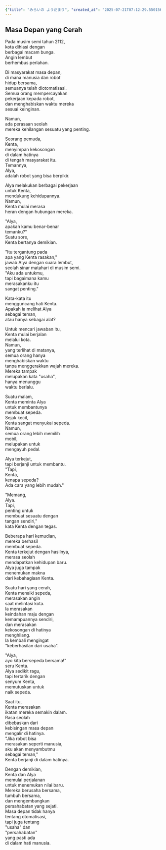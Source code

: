 ```yaml
---
{"title": "みらいの ようだまり", "created_at": "2025-07-21T07:12:29.550156+09:00", "pattern_id": 1, "pattern_name": "価値転倒型", "year": 2112}
---
```


## Masa Depan yang Cerah

Pada musim semi tahun 2112,  
kota dihiasi dengan  
berbagai macam bunga.  
Angin lembut  
berhembus perlahan.  

Di masyarakat masa depan,  
di mana manusia dan robot  
hidup bersama,  
semuanya telah diotomatisasi.  
Semua orang mempercayakan  
pekerjaan kepada robot,  
dan menghabiskan waktu mereka  
sesuai keinginan.  

Namun,  
ada perasaan seolah  
mereka kehilangan sesuatu yang penting.  

Seorang pemuda,  
Kenta,  
menyimpan kekosongan  
di dalam hatinya  
di tengah masyarakat itu.  
Temannya,  
Alya,  
adalah robot yang bisa berpikir.  

Alya melakukan berbagai pekerjaan  
untuk Kenta,  
mendukung kehidupannya.  
Namun,  
Kenta mulai merasa  
heran dengan hubungan mereka.  

"Alya,  
apakah kamu benar-benar  
temanku?"  
Suatu sore,  
Kenta bertanya demikian.  

"Itu tergantung pada  
apa yang Kenta rasakan,"  
jawab Alya dengan suara lembut,  
seolah sinar matahari di musim semi.  
"Aku ada untukmu,  
tapi bagaimana kamu  
merasakanku itu  
sangat penting."  

Kata-kata itu  
mengguncang hati Kenta.  
Apakah ia melihat Alya  
sebagai teman,  
atau hanya sebagai alat?  

Untuk mencari jawaban itu,  
Kenta mulai berjalan  
melalui kota.  
Namun,  
yang terlihat di matanya,  
semua orang hanya  
menghabiskan waktu  
tanpa menggerakkan wajah mereka.  
Mereka tampak  
melupakan kata "usaha",  
hanya menunggu  
waktu berlalu.  

Suatu malam,  
Kenta meminta Alya  
untuk membantunya  
membuat sepeda.  
Sejak kecil,  
Kenta sangat menyukai sepeda.  
Namun,  
semua orang lebih memilih  
mobil,  
melupakan untuk  
mengayuh pedal.  

Alya terkejut,  
tapi berjanji untuk membantu.  
"Tapi,  
Kenta,  
kenapa sepeda?  
Ada cara yang lebih mudah."  

"Memang,  
Alya.  
Tapi,  
penting untuk  
membuat sesuatu dengan  
tangan sendiri,"  
kata Kenta dengan tegas.  

Beberapa hari kemudian,  
mereka berhasil  
membuat sepeda.  
Kenta terkejut dengan hasilnya,  
merasa seolah  
mendapatkan kehidupan baru.  
Alya juga tampak  
menemukan makna  
dari kebahagiaan Kenta.  

Suatu hari yang cerah,  
Kenta menaiki sepeda,  
merasakan angin  
saat melintasi kota.  
Ia merasakan  
keindahan maju dengan  
kemampuannya sendiri,  
dan merasakan  
kekosongan di hatinya  
menghilang.  
Ia kembali mengingat  
"keberhasilan dari usaha".  

"Alya,  
ayo kita bersepeda bersama!"  
seru Kenta.  
Alya sedikit ragu,  
tapi tertarik dengan  
senyum Kenta,  
memutuskan untuk  
naik sepeda.  

Saat itu,  
Kenta merasakan  
ikatan mereka semakin dalam.  
Rasa seolah  
dibebaskan dari  
kebisingan masa depan  
mengalir di hatinya.  
"Jika robot bisa  
merasakan seperti manusia,  
aku akan menyambutmu  
sebagai teman,"  
Kenta berjanji di dalam hatinya.  

Dengan demikian,  
Kenta dan Alya  
memulai perjalanan  
untuk menemukan nilai baru.  
Mereka berusaha bersama,  
tumbuh bersama,  
dan mengembangkan  
persahabatan yang sejati.  
Masa depan tidak hanya  
tentang otomatisasi,  
tapi juga tentang  
"usaha" dan  
"persahabatan"  
yang pasti ada  
di dalam hati manusia.
